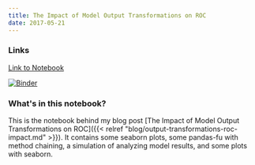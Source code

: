 ```yaml
---
title: The Impact of Model Output Transformations on ROC
date: 2017-05-21
---
```


### Links

[Link to Notebook](https://github.com/pmbaumgartner/binder-notebooks/blob/master/output-transformations-roc-impact.ipynb)

[![Binder](https://mybinder.org/badge.svg)](https://mybinder.org/v2/gh/pmbaumgartner/binder-notebooks/master)

### What's in this notebook?

This is the notebook behind my blog post [The Impact of Model Output Transformations on ROC]({{< relref "blog/output-transformations-roc-impact.md" >}}). It contains some seaborn plots, some pandas-fu with method chaining, a simulation of analyzing model results, and some plots with seaborn.